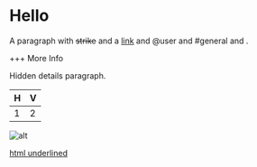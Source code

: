 # Hello

A paragraph with ~~strike~~ and a [link](https://example.com) and @user and #general and .

+++ More Info

Hidden details paragraph.

| H | V |
| - | - |
| 1 | 2 |

![alt](https://example.com/img.png)

<u>html underlined</u>
